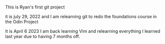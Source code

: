 This is Ryan's first git project

it is july 29, 2022 and I am relearning git to redo the foundations course in the Odin Project


It is April 6 2023 I am back learning Vim and relearning everything I learned last year due to having 7 months off.
